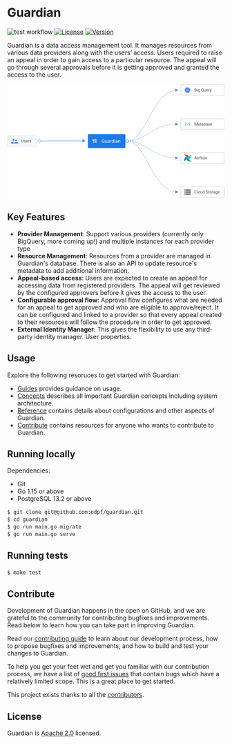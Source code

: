 # Guardian

![test workflow](https://github.com/odpf/guardian/actions/workflows/test.yaml/badge.svg)
[![License](https://img.shields.io/badge/License-Apache%202.0-blue.svg?logo=apache)](LICENSE)
[![Version](https://img.shields.io/github/v/release/odpf/guardian?logo=semantic-release)](Version)

Guardian is a data access management tool. It manages resources from various data providers along with the users’ access. Users required to raise an appeal in order to gain access to a particular resource. The appeal will go through several approvals before it is getting approved and granted the access to the user.

<p align="center"><img src="./docs/assets/overview.svg" /></p>

## Key Features

- **Provider Management**: Support various providers (currently only BigQuery, more coming up!) and multiple instances for each provider type
- **Resource Management**: Resources from a provider are managed in Guardian's database. There is also an API to update resource's metadata to add additional information.
- **Appeal-based access**: Users are expected to create an appeal for accessing data from registered providers. The appeal will get reviewed by the configured approvers before it gives the access to the user.
- **Configurable approval flow**: Approval flow configures what are needed for an appeal to get approved and who are eligible to approve/reject. It can be configured and linked to a provider so that every appeal created to their resources will follow the procedure in order to get approved.
- **External Identity Manager**: This gives the flexibility to use any third-party identity manager. User properties.

## Usage

Explore the following resoruces to get started with Guardian:

- [Guides](https://odpf.github.io/guardian/docs/guides/cli) provides guidance on usage.
- [Concepts](https://odpf.github.io/guardian/docs/concepts/architecture) describes all important Guardian concepts including system architecture.
- [Reference](https://odpf.github.io/guardian/docs/reference/glossary) contains details about configurations and other aspects of Guardian.
- [Contribute](https://odpf.github.io/guardian/docs/contribute/contribution) contains resources for anyone who wants to contribute to Guardian.

## Running locally

Dependencies:

- Git
- Go 1.15 or above
- PostgreSQL 13.2 or above

```sh
$ git clone git@github.com:odpf/guardian.git
$ cd guardian
$ go run main.go migrate
$ go run main.go serve
```

## Running tests

```sh
$ make test
```

## Contribute

Development of Guardian happens in the open on GitHub, and we are grateful to the community for contributing bugfixes and
improvements. Read below to learn how you can take part in improving Guardian.

Read our [contributing guide](https://odpf.github.io/guardian/docs/contribute/contribution) to learn about our development process, how to propose
bugfixes and improvements, and how to build and test your changes to Guardian.

To help you get your feet wet and get you familiar with our contribution process, we have a list of
[good first issues](https://github.com/odpf/guardian/labels/good%20first%20issue) that contain bugs which have a relatively
limited scope. This is a great place to get started.

This project exists thanks to all the [contributors](https://github.com/odpf/guardian/graphs/contributors).

## License

Guardian is [Apache 2.0](LICENSE) licensed.

